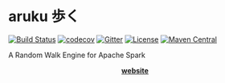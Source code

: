 # aruku 歩く
[![Build Status](https://travis-ci.com/pierrenodet/aruku.svg?branch=master)](https://travis-ci.com/pierrenodet/aruku)
[![codecov](https://codecov.io/gh/pierrenodet/aruku/branch/master/graph/badge.svg)](https://codecov.io/gh/pierrenodet/aruku)
[![Gitter](https://badges.gitter.im/pierrenodet-aruku/community.svg)](https://gitter.im/pierrenodet-aruku/community?utm_source=badge&utm_medium=badge&utm_campaign=pr-badge)
[![License](https://img.shields.io/badge/license-Apache--2.0-blue.svg)](https://github.com/pierrenodet/aruku/blob/master/LICENSE)
[![Maven Central](https://img.shields.io/maven-central/v/com.github.pierrenodet/aruku-core_2.11.svg?label=maven-central&colorB=blue)](https://search.maven.org/search?q=g:%22com.github.pierrenodet%22%20AND%20a:%22aruku-core_2.11%22)

A Random Walk Engine for Apache Spark

<p align="center"><a href="https://pierrenodet.github.io/aruku"><B>website</B></a></p>